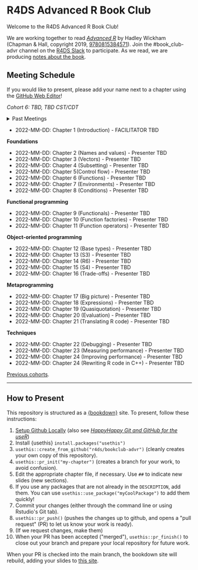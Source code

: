 # R4DS Advanced R Book Club

Welcome to the R4DS Advanced R Book Club!

We are working together to read [_Advanced R_](https://adv-r.hadley.nz/) by Hadley Wickham (Chapman & Hall, copyright 2019, [9780815384571](https://www.routledge.com/Advanced-R-Second-Edition/Wickham/p/book/9780815384571)).
Join the #book_club-advr channel on the [R4DS Slack](https://r4ds.io/join) to participate.
As we read, we are producing [notes about the book](https://r4ds.io/advr).

## Meeting Schedule

If you would like to present, please add your name next to a chapter using the [GitHub Web Editor](https://youtu.be/d41oc2OMAuI)!

*Cohort 6: TBD, TBD CST/CDT*

<details>
  <summary> Past Meetings </summary>
  (none yet)
</details>

- 2022-MM-DD: Chapter 1 (Introduction) - FACILITATOR TBD

**Foundations**

- 2022-MM-DD: Chapter 2 (Names and values) - Presenter TBD
- 2022-MM-DD: Chapter 3 (Vectors) - Presenter TBD
- 2022-MM-DD: Chapter 4 (Subsetting) - Presenter TBD
- 2022-MM-DD: Chapter 5(Control flow) - Presenter TBD
- 2022-MM-DD: Chapter 6 (Functions) - Presenter TBD
- 2022-MM-DD: Chapter 7 (Environments) - Presenter TBD
- 2022-MM-DD: Chapter 8 (Conditions) - Presenter TBD

**Functional programming**

- 2022-MM-DD: Chapter 9 (Functionals) - Presenter TBD
- 2022-MM-DD: Chapter 10 (Function factories) - Presenter TBD
- 2022-MM-DD: Chapter 11 (Function operators) - Presenter TBD

**Object-oriented programming**

- 2022-MM-DD: Chapter 12 (Base types) - Presenter TBD
- 2022-MM-DD: Chapter 13 (S3) - Presenter TBD
- 2022-MM-DD: Chapter 14 (R6) - Presenter TBD
- 2022-MM-DD: Chapter 15 (S4) - Presenter TBD
- 2022-MM-DD: Chapter 16 (Trade-offs) - Presenter TBD

**Metaprogramming**

- 2022-MM-DD: Chapter 17 (Big picture) - Presenter TBD
- 2022-MM-DD: Chapter 18 (Expressions) - Presenter TBD
- 2022-MM-DD: Chapter 19 (Quasiquotation) - Presenter TBD
- 2022-MM-DD: Chapter 20 (Evaluation) - Presenter TBD
- 2022-MM-DD: Chapter 21 (Translating R code) - Presenter TBD

**Techniques**

- 2022-MM-DD: Chapter 22 (Debugging) - Presenter TBD
- 2022-MM-DD: Chapter 23 (Measuring performance) - Presenter TBD
- 2022-MM-DD: Chapter 24 (Improving performance) - Presenter TBD
- 2022-MM-DD: Chapter 24 (Rewriting R code in C++) - Presenter TBD

[Previous cohorts](https://github.com/r4ds/bookclub-Advanced_R).

<hr>


## How to Present

This repository is structured as a [{bookdown}](https://CRAN.R-project.org/package=bookdown) site.
To present, follow these instructions:

1. [Setup Github Locally](https://www.youtube.com/watch?v=hNUNPkoledI) (also see [_HappyHappy Git and GitHub for the useR_](https://happygitwithr.com/github-acct.html))
2. Install {usethis} `install.packages("usethis")`
3. `usethis::create_from_github("r4ds/bookclub-advr")` (cleanly creates your own copy of this repository).
4. `usethis::pr_init("my-chapter")` (creates a branch for your work, to avoid confusion).
5. Edit the appropriate chapter file, if necessary. Use `##` to indicate new slides (new sections).
7. If you use any packages that are not already in the `DESCRIPTION`, add them. You can use `usethis::use_package("myCoolPackage")` to add them quickly!
8. Commit your changes (either through the command line or using Rstudio's Git tab).
9. `usethis::pr_push()` (pushes the changes up to github, and opens a "pull request" (PR) to let us know your work is ready).
10. (If we request changes, make them)
11. When your PR has been accepted ("merged"), `usethis::pr_finish()` to close out your branch and prepare your local repository for future work.

When your PR is checked into the main branch, the bookdown site will rebuild, adding your slides to [this site](https://r4ds.io/advr).

